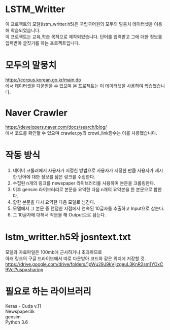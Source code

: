 # LSTM_Writter
이 프로젝트의 모델(lstm_writter.h5)은 국립국어원의 모두의 말뭉치 데이터셋을 이용해 학습되었습니다.  
이 프로젝트는 교육,학습 목적으로 제작되었습니다.
단어를 입력받고 그에 대한 정보를 입력받아 글짓기를 하는 프로젝트입니다.
 
# 모두의 말뭉치
https://corpus.korean.go.kr/main.do  
에서 데이터셋을 다운받을 수 있으며 본 프로젝트는 이 데이터셋을 사용하여 학습했습니다.

# Naver Crawler
https://developers.naver.com/docs/search/blog/  
에서 코드를 확인할 수 있으며 crawler.py의 crowl_link함수는 이를 사용했습니다.

# 작동 방식
1. 네이버 크롤러에서 사용자가 지정한 방법으로 사용자가 지정한 만큼 사용자가 제시한 단어에 대한 정보를 담은 링크를 수집한다.  
2. 수집된 n개의 링크를 newspaper 라이브러리를 사용하여 본문을 크롤링한다.  
3. 이후 gensim 라이브러리로 본문을 요약한 다음 n개의 요약본을 한 본문으로 합한다.  
4. 합한 본문을 다시 요약한 다음 모델로 넘긴다.
5. 모델에서 그 본문 중 랜덤한 지점에서 연속된 10글자를 추출하고 Input으로 삼는다.  
6. 그 10글자에 대해서 작문을 해 Output으로 삼는다.  

# lstm_writter.h5와 josntext.txt
모델과 자료파일은 100mb에 근사하거나 초과하므로  
아래 링크의 구글 드라이브에서 따로 다운받아 코드와 같은 위치에 저장할 것.  
https://drive.google.com/drive/folders/1pWu29J9kVjizgeuL3KnR2sm1YDxC9Vct?usp=sharing

# 필요로 하는 라이브러리
Keras - Cuda v.11  
Newspaper3k  
gensim  
Python 3.6  
